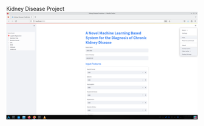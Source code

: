 Kidney Disease Project
![](https://github.com/w7Ali/DataScience_ML/blob/main/Kidney_Disease/trail.png)

